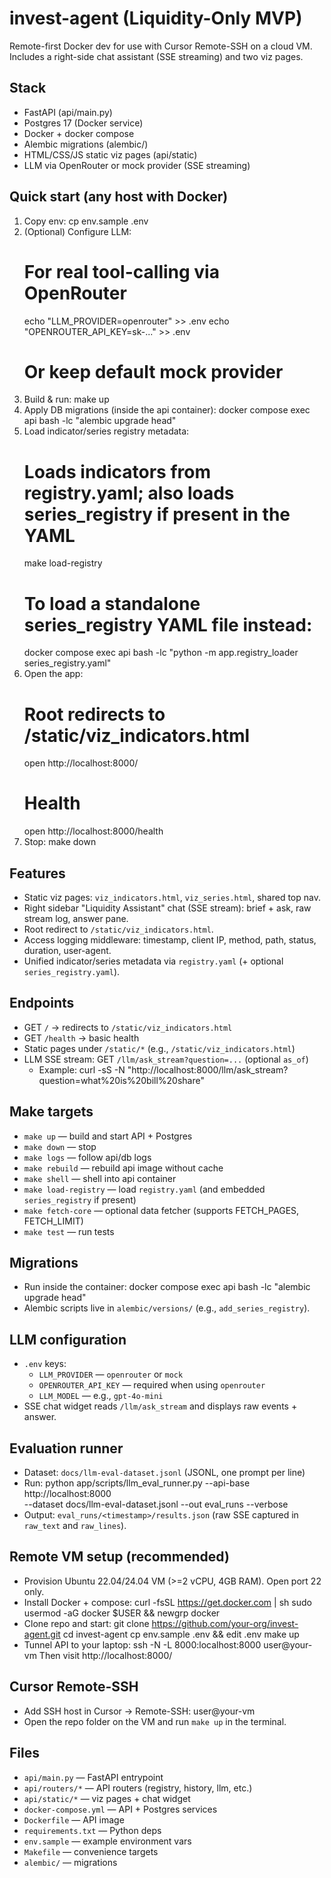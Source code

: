 # invest-agent (Liquidity-Only MVP)

Remote-first Docker dev for use with Cursor Remote-SSH on a cloud VM. Includes a right-side chat assistant (SSE streaming) and two viz pages.

## Stack

- FastAPI (api/main.py)
- Postgres 17 (Docker service)
- Docker + docker compose
- Alembic migrations (alembic/)
- HTML/CSS/JS static viz pages (api/static)
- LLM via OpenRouter or mock provider (SSE streaming)

## Quick start (any host with Docker)

1. Copy env:
   cp env.sample .env
2. (Optional) Configure LLM:
   # For real tool-calling via OpenRouter
   echo "LLM_PROVIDER=openrouter" >> .env
   echo "OPENROUTER_API_KEY=sk-..." >> .env
   # Or keep default mock provider
3. Build & run:
   make up
4. Apply DB migrations (inside the api container):
   docker compose exec api bash -lc "alembic upgrade head"
5. Load indicator/series registry metadata:
   # Loads indicators from registry.yaml; also loads series_registry if present in the YAML
   make load-registry
   # To load a standalone series_registry YAML file instead:
   docker compose exec api bash -lc "python -m app.registry_loader series_registry.yaml"
6. Open the app:
   # Root redirects to /static/viz_indicators.html
   open http://localhost:8000/
   # Health
   open http://localhost:8000/health
7. Stop:
   make down

## Features

- Static viz pages: `viz_indicators.html`, `viz_series.html`, shared top nav.
- Right sidebar "Liquidity Assistant" chat (SSE stream): brief + ask, raw stream log, answer pane.
- Root redirect to `/static/viz_indicators.html`.
- Access logging middleware: timestamp, client IP, method, path, status, duration, user-agent.
- Unified indicator/series metadata via `registry.yaml` (+ optional `series_registry.yaml`).

## Endpoints

- GET `/` → redirects to `/static/viz_indicators.html`
- GET `/health` → basic health
- Static pages under `/static/*` (e.g., `/static/viz_indicators.html`)
- LLM SSE stream: GET `/llm/ask_stream?question=...` (optional `as_of`)
  - Example:
    curl -sS -N "http://localhost:8000/llm/ask_stream?question=what%20is%20bill%20share"

## Make targets

- `make up` — build and start API + Postgres
- `make down` — stop
- `make logs` — follow api/db logs
- `make rebuild` — rebuild api image without cache
- `make shell` — shell into api container
- `make load-registry` — load `registry.yaml` (and embedded `series_registry` if present)
- `make fetch-core` — optional data fetcher (supports FETCH_PAGES, FETCH_LIMIT)
- `make test` — run tests

## Migrations

- Run inside the container:
  docker compose exec api bash -lc "alembic upgrade head"
- Alembic scripts live in `alembic/versions/` (e.g., `add_series_registry`).

## LLM configuration

- `.env` keys:
  - `LLM_PROVIDER` — `openrouter` or `mock`
  - `OPENROUTER_API_KEY` — required when using `openrouter`
  - `LLM_MODEL` — e.g., `gpt-4o-mini`
- SSE chat widget reads `/llm/ask_stream` and displays raw events + answer.

## Evaluation runner

- Dataset: `docs/llm-eval-dataset.jsonl` (JSONL, one prompt per line)
- Run:
  python app/scripts/llm_eval_runner.py --api-base http://localhost:8000 \
   --dataset docs/llm-eval-dataset.jsonl --out eval_runs --verbose
- Output: `eval_runs/<timestamp>/results.json` (raw SSE captured in `raw_text` and `raw_lines`).

## Remote VM setup (recommended)

- Provision Ubuntu 22.04/24.04 VM (>=2 vCPU, 4GB RAM). Open port 22 only.
- Install Docker + compose:
  curl -fsSL https://get.docker.com | sh
  sudo usermod -aG docker $USER && newgrp docker
- Clone repo and start:
  git clone https://github.com/your-org/invest-agent.git
  cd invest-agent
  cp env.sample .env && edit .env
  make up
- Tunnel API to your laptop:
  ssh -N -L 8000:localhost:8000 user@your-vm
  Then visit http://localhost:8000/

## Cursor Remote-SSH

- Add SSH host in Cursor → Remote-SSH: user@your-vm
- Open the repo folder on the VM and run `make up` in the terminal.

## Files

- `api/main.py` — FastAPI entrypoint
- `api/routers/*` — API routers (registry, history, llm, etc.)
- `api/static/*` — viz pages + chat widget
- `docker-compose.yml` — API + Postgres services
- `Dockerfile` — API image
- `requirements.txt` — Python deps
- `env.sample` — example environment vars
- `Makefile` — convenience targets
- `alembic/` — migrations
